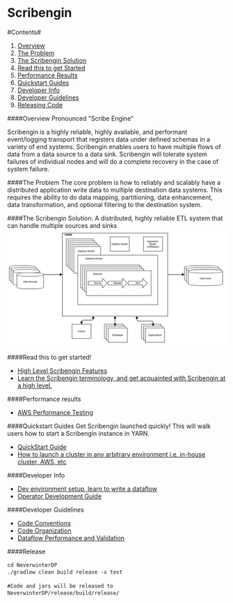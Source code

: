 
Scribengin
==========

#Contents#
1. [Overview](#overview)
2. [The Problem](#the-problem)
3. [The Scribengin Solution](#the-scribengin-solution)
4. [Read this to get Started](#read-this-to-get-started)
5. [Performance Results](#performance-results)
6. [Quickstart Guides](#quickstart-guides)
5. [Developer Info](#developer-info)
6. [Developer Guidelines](#developer-guidelines)
6. [Releasing Code](#release)

####Overview
Pronounced "Scribe Engine" 

Scribengin is a highly reliable, highly available, and performant event/logging transport that registers data under defined schemas in a variety of end systems.  Scribengin enables users to have multiple flows of data from a data source to a data sink. Scribengin will tolerate system failures of individual nodes and will do a complete recovery in the case of system failure.


####The Problem
The core problem is how to reliably and scalably have a distributed application write data to multiple destination data systems.  This requires the ability to do data mapping, partitioning, data enhancement, data transformation, and optional filtering to the destination system.

####The Scribengin Solution:
A distributed, highly reliable ETL system that can handle multiple sources and sinks
![Scribengin](docs/images/ScribeIntro.png "Scribengin")




####Read this to get started!

- [High Level Scribengin Features](docs/features.md)
- [Learn the Scribengin terminology, and get acquainted with Scribengin at a high level.](docs/terminology.md)

####Performance results

- [AWS Performance Testing](docs/performanceResults/perfJan2016.md)

####Quickstart Guides
Get Scribengin launched quickly!  This will walk users how to start a Scribengin instance in YARN.

- [QuickStart Guide](docs/deployment/scribengin-cluster-setup-quickstart.md)
- [How to launch a cluster in any arbitrary environment i.e. in-house cluster, AWS, etc](docs/deployment/arbitrary-cluster-guide.md)


####Developer Info
- [Dev environment setup, learn to write a dataflow](docs/development/dataflow/dataflowDevTableOfContents.md)
- [Operator Development Guide](docs/development/dataflow/operator-dev-guide.md)

####Developer Guidelines
- [Code Conventions](docs/development/code-convention-howto.md)
- [Code Organization](docs/development/code-organization-howto.md)
- [Dataflow Performance and Validation](docs/development/dataflow-performance-and-validation-howto.md)

####Release
```
cd NeverwinterDP
./gradlew clean build release -x test

#Code and jars will be released to NeverwinterDP/release/build/release/
```


  
